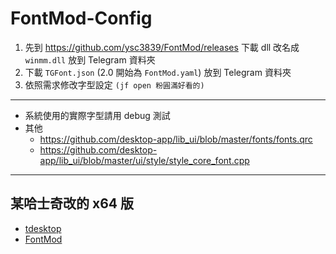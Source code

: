 # FontMod-Config

1. 先到 <https://github.com/ysc3839/FontMod/releases> 下載 dll 改名成 `winmm.dll` 放到 Telegram 資料夾
1. 下載 `TGFont.json` (2.0 開始為 `FontMod.yaml`) 放到 Telegram 資料夾
1. 依照需求修改字型設定 `(jf open 粉圓滿好看的)`

----

- 系統使用的實際字型請用 debug 測試
- 其他
  - <https://github.com/desktop-app/lib_ui/blob/master/fonts/fonts.qrc>
  - <https://github.com/desktop-app/lib_ui/blob/master/ui/style/style_core_font.cpp>

----

## 某哈士奇改的 x64 版

- [tdesktop](https://github.com/TDesktop-x64/tdesktop/releases)
- [FontMod](https://github.com/TDesktop-x64/FontMod/releases)

